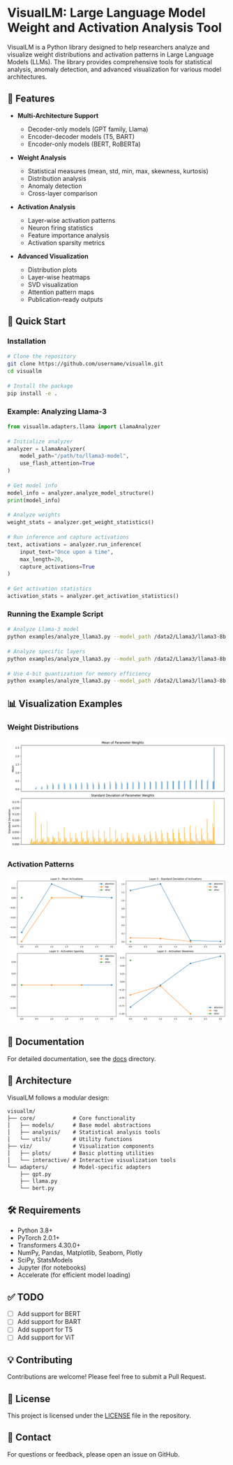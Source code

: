 # VisualLM: Large Language Model Weight and Activation Analysis Tool

VisualLM is a Python library designed to help researchers analyze and visualize weight distributions and activation patterns in Large Language Models (LLMs). The library provides comprehensive tools for statistical analysis, anomaly detection, and advanced visualization for various model architectures.

## 🌟 Features

- **Multi-Architecture Support**
  - Decoder-only models (GPT family, Llama)
  - Encoder-decoder models (T5, BART)
  - Encoder-only models (BERT, RoBERTa)

- **Weight Analysis**
  - Statistical measures (mean, std, min, max, skewness, kurtosis)
  - Distribution analysis
  - Anomaly detection
  - Cross-layer comparison

- **Activation Analysis**
  - Layer-wise activation patterns
  - Neuron firing statistics
  - Feature importance analysis
  - Activation sparsity metrics

- **Advanced Visualization**
  - Distribution plots
  - Layer-wise heatmaps
  - SVD visualization
  - Attention pattern maps
  - Publication-ready outputs

## 🚀 Quick Start

### Installation

```bash
# Clone the repository
git clone https://github.com/username/visuallm.git
cd visuallm

# Install the package
pip install -e .
```

### Example: Analyzing Llama-3

```python
from visuallm.adapters.llama import LlamaAnalyzer

# Initialize analyzer
analyzer = LlamaAnalyzer(
    model_path="/path/to/llama3-model",
    use_flash_attention=True
)

# Get model info
model_info = analyzer.analyze_model_structure()
print(model_info)

# Analyze weights
weight_stats = analyzer.get_weight_statistics()

# Run inference and capture activations
text, activations = analyzer.run_inference(
    input_text="Once upon a time",
    max_length=20,
    capture_activations=True
)

# Get activation statistics
activation_stats = analyzer.get_activation_statistics()
```

### Running the Example Script

```bash
# Analyze Llama-3 model
python examples/analyze_llama3.py --model_path /data2/Llama3/llama3-8b --output_dir ./outputs/llama3-analysis

# Analyze specific layers
python examples/analyze_llama3.py --model_path /data2/Llama3/llama3-8b --layers 0,1,2

# Use 4-bit quantization for memory efficiency
python examples/analyze_llama3.py --model_path /data2/Llama3/llama3-8b --use_4bit
```

## 📊 Visualization Examples

### Weight Distributions
![Weight Distributions](./figs/weight_mean_std.png)

### Activation Patterns
![Activation Patterns](./figs/activations_layer_0.png)

## 📖 Documentation

For detailed documentation, see the [docs](docs/) directory.

## 🧩 Architecture

VisualLM follows a modular design:

```
visuallm/
├── core/            # Core functionality
│   ├── models/      # Base model abstractions
│   ├── analysis/    # Statistical analysis tools
│   └── utils/       # Utility functions
├── viz/             # Visualization components
│   ├── plots/       # Basic plotting utilities
│   └── interactive/ # Interactive visualization tools
└── adapters/        # Model-specific adapters
    ├── gpt.py
    ├── llama.py
    └── bert.py
```

## 🛠️ Requirements

- Python 3.8+
- PyTorch 2.0.1+
- Transformers 4.30.0+
- NumPy, Pandas, Matplotlib, Seaborn, Plotly
- SciPy, StatsModels
- Jupyter (for notebooks)
- Accelerate (for efficient model loading)

## ✅ TODO

- [ ] Add support for BERT
- [ ] Add support for BART
- [ ] Add support for T5
- [ ] Add support for ViT

## 💡 Contributing

Contributions are welcome! Please feel free to submit a Pull Request.

## 📝 License

This project is licensed under the [LICENSE](LICENSE) file in the repository.

## 📧 Contact

For questions or feedback, please open an issue on GitHub. 